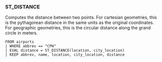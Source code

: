 <!--
This is generated by ESQL's AbstractFunctionTestCase. Do no edit it. See ../README.md for how to regenerate it.
-->

### ST_DISTANCE
Computes the distance between two points.
For cartesian geometries, this is the pythagorean distance in the same units as the original coordinates.
For geographic geometries, this is the circular distance along the grand circle in meters.

```
FROM airports
| WHERE abbrev == "CPH"
| EVAL distance = ST_DISTANCE(location, city_location)
| KEEP abbrev, name, location, city_location, distance
```
